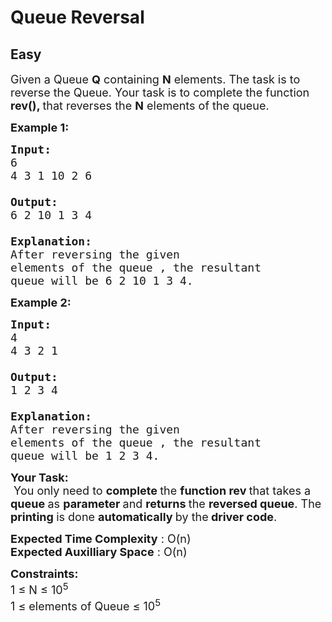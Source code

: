 # Queue Reversal
## Easy
<div class="problem-statement" style="user-select: auto;">
                <p style="user-select: auto;"></p><p style="user-select: auto;"><span style="font-size: 18px; user-select: auto;">Given a Queue <strong style="user-select: auto;">Q</strong> containing <strong style="user-select: auto;">N</strong> elements. The task is to reverse the Queue. Your task is to complete the&nbsp;function <strong style="user-select: auto;">rev(), </strong>that reverses the <strong style="user-select: auto;">N</strong> elements of the queue.</span></p>

<p style="user-select: auto;"><span style="font-size: 18px; user-select: auto;"><strong style="user-select: auto;">Example 1:</strong></span></p>

<pre style="user-select: auto;"><span style="font-size: 18px; user-select: auto;"><strong style="user-select: auto;">Input:
</strong>6
4 3 1 10 2 6

<strong style="user-select: auto;">Output: 
</strong>6 2 10 1 3 4
<strong style="user-select: auto;">
Explanation: 
</strong>After reversing the given
elements of the queue , the resultant
queue will be&nbsp;6 2 10 1 3 4.</span>
</pre>

<p style="user-select: auto;"><span style="font-size: 18px; user-select: auto;"><strong style="user-select: auto;">Example 2:</strong></span></p>

<pre style="user-select: auto;"><span style="font-size: 18px; user-select: auto;"><strong style="user-select: auto;">Input:
</strong>4
4 3 2 1&nbsp;

<strong style="user-select: auto;">Output: 
</strong>1 2 3 4
<strong style="user-select: auto;">
Explanation: 
</strong>After reversing the given
elements of the queue , the resultant
queue will be 1 2 3 4.</span></pre>

<p style="user-select: auto;"><span style="font-size: 18px; user-select: auto;"><strong style="user-select: auto;">Your Task:</strong><br style="user-select: auto;">
&nbsp;You only need to <strong style="user-select: auto;">complete </strong>the <strong style="user-select: auto;">function rev </strong>that takes a <strong style="user-select: auto;">queue </strong>as <strong style="user-select: auto;">parameter </strong>and <strong style="user-select: auto;">returns </strong>the <strong style="user-select: auto;">reversed queue</strong>. The <strong style="user-select: auto;">printing </strong>is done <strong style="user-select: auto;">automatically </strong>by the<strong style="user-select: auto;"> driver code</strong>.</span></p>

<p style="user-select: auto;"><span style="font-size: 18px; user-select: auto;"><strong style="user-select: auto;">Expected Time Complexity</strong> : O(n)<br style="user-select: auto;">
<strong style="user-select: auto;">Expected Auxilliary Space</strong> : O(n)</span></p>

<p style="user-select: auto;"><span style="font-size: 18px; user-select: auto;"><strong style="user-select: auto;">Constraints:</strong><br style="user-select: auto;">
1 ≤ N ≤ 10<sup style="user-select: auto;">5</sup><br style="user-select: auto;">
1 ≤ elements of Queue ≤ 10<sup style="user-select: auto;">5</sup></span></p>
 <p style="user-select: auto;"></p>
            </div>